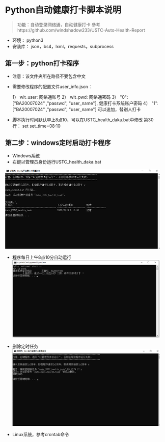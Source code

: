 
# Python自动健康打卡脚本说明

>功能：自动登录网络通，自动健康打卡
>參考https://github.com/windshadow233/USTC-Auto-Health-Report


* 环境： python3
* 安装库： json，bs4，lxml，requests，subprocess

## 第一步：python打卡程序
* 注意：该文件夹所在路径不要包含中文
* 需要修改程序的配置文件user_info.json：
 
	1） wlt_user: 网络通账号
	2） wlt_pwd:  网络通密码
	3） "0": ["BA20007024" ,"passwd", "user_name"],    健康打卡系统账户密码
	4） "1": ["BA20007024" ,"passwd", "user_name"]     可以追加，替别人打卡
* 脚本执行时间默认早上8点10，可以在USTC_health_daka.bat中修改
	第30行： set set_time=08:10

## 第二步：windows定时启动打卡程序
* Windows系统
* 右键以管理员身份运行USTC_health_daka.bat

![图片](./image/install.png)
* 程序每日上午8点10分自动运行
![图片](./image/run.png)
* 删除定时任务
![图片](./image/delete.png)

* Linux系统，参考crontab命令
